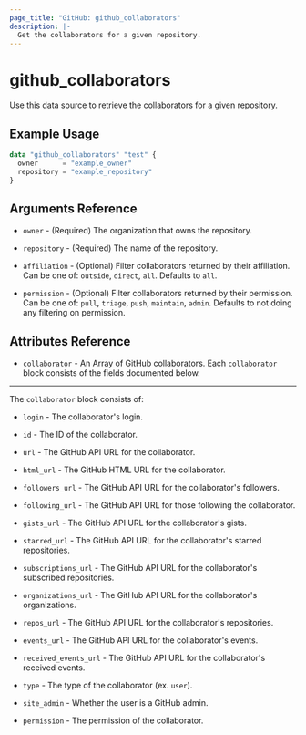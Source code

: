 ```yaml
---
page_title: "GitHub: github_collaborators"
description: |-
  Get the collaborators for a given repository.
---
```


# github_collaborators

Use this data source to retrieve the collaborators for a given repository.

## Example Usage

```terraform
data "github_collaborators" "test" {
  owner      = "example_owner"
  repository = "example_repository"
}
```

## Arguments Reference

* `owner` - (Required) The organization that owns the repository.

* `repository` - (Required) The name of the repository.

* `affiliation` - (Optional) Filter collaborators returned by their affiliation. Can be one of: `outside`, `direct`, `all`. Defaults to `all`.

* `permission` - (Optional) Filter collaborators returned by their permission. Can be one of: `pull`, `triage`, `push`, `maintain`, `admin`. Defaults to not doing any filtering on permission.

## Attributes Reference

* `collaborator` - An Array of GitHub collaborators. Each `collaborator` block consists of the fields documented below.

---

The `collaborator` block consists of:

* `login` - The collaborator's login.

* `id` - The ID of the collaborator.

* `url` - The GitHub API URL for the collaborator.

* `html_url` - The GitHub HTML URL for the collaborator.

* `followers_url` - The GitHub API URL for the collaborator's followers.

* `following_url` - The GitHub API URL for those following the collaborator.

* `gists_url` - The GitHub API URL for the collaborator's gists.

* `starred_url` - The GitHub API URL for the collaborator's starred repositories.

* `subscriptions_url` - The GitHub API URL for the collaborator's subscribed repositories.

* `organizations_url` - The GitHub API URL for the collaborator's organizations.

* `repos_url` - The GitHub API URL for the collaborator's repositories.

* `events_url` - The GitHub API URL for the collaborator's events.

* `received_events_url` - The GitHub API URL for the collaborator's received events.

* `type` - The type of the collaborator (ex. `user`).

* `site_admin` - Whether the user is a GitHub admin.

* `permission` - The permission of the collaborator.
